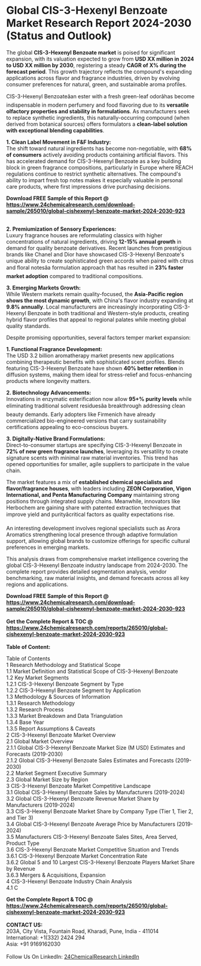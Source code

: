 <h1>Global CIS-3-Hexenyl Benzoate Market Research Report 2024-2030 (Status and Outlook)</h1><p>The global <strong>CIS-3-Hexenyl Benzoate market</strong> is poised for significant expansion, with its valuation expected to grow from <strong>USD XX million in 2024 to USD XX million by 2030</strong>, registering a steady <strong>CAGR of X% during the forecast period</strong>. This growth trajectory reflects the compound's expanding applications across flavor and fragrance industries, driven by evolving consumer preferences for natural, green, and sustainable aroma profiles.</p><p>CIS-3-Hexenyl Benzoateâan ester with a fresh green-leaf odorâhas become indispensable in modern perfumery and food flavoring due to its <strong>versatile olfactory properties and stability in formulations</strong>. As manufacturers seek to replace synthetic ingredients, this naturally-occurring compound (when derived from botanical sources) offers formulators a <strong>clean-label solution with exceptional blending capabilities</strong>.</p><p><strong>1. Clean Label Movement in F&amp;F Industry:</strong><br>
The shift toward natural ingredients has become non-negotiable, with <strong>68% of consumers</strong> actively avoiding products containing artificial flavors. This has accelerated demand for CIS-3-Hexenyl Benzoate as a key building block in green fragrance compositions, particularly in Europe where REACH regulations continue to restrict synthetic alternatives. The compound's ability to impart fresh top notes makes it especially valuable in personal care products, where first impressions drive purchasing decisions.</p><div><b>Download FREE Sample of this Report @ 
            <a href="https://www.24chemicalresearch.com/download-sample/265010/global-cishexenyl-benzoate-market-2024-2030-923">
            https://www.24chemicalresearch.com/download-sample/265010/global-cishexenyl-benzoate-market-2024-2030-923</a></b></div><br><p><strong>2. Premiumization of Sensory Experiences:</strong><br>
Luxury fragrance houses are reformulating classics with higher concentrations of natural ingredients, driving <strong>12-15% annual growth</strong> in demand for quality benzoate derivatives. Recent launches from prestigious brands like Chanel and Dior have showcased CIS-3-Hexenyl Benzoate's unique ability to create sophisticated green accords when paired with citrus and floral notesâa formulation approach that has resulted in <strong>23% faster market adoption</strong> compared to traditional compositions.</p><p><strong>3. Emerging Markets Growth:</strong><br>
While Western markets remain quality-focused, the <strong>Asia-Pacific region shows the most dynamic growth</strong>, with China's flavor industry expanding at <strong>9.8% annually</strong>. Local manufacturers are increasingly incorporating CIS-3-Hexenyl Benzoate in both traditional and Western-style products, creating hybrid flavor profiles that appeal to regional palates while meeting global quality standards.</p><p>Despite promising opportunities, several factors temper market expansion:</p><p><strong>1. Functional Fragrance Development:</strong><br>
The USD 3.2 billion aromatherapy market presents new applications combining therapeutic benefits with sophisticated scent profiles. Blends featuring CIS-3-Hexenyl Benzoate have shown <strong>40% better retention</strong> in diffusion systems, making them ideal for stress-relief and focus-enhancing products where longevity matters.</p><p><strong>2. Biotechnology Advancements:</strong><br>
Innovations in enzymatic esterification now allow <strong>95+% purity levels</strong> while eliminating traditional solvent residuesâa breakthrough addressing clean beauty demands. Early adopters like Firmenich have already commercialized bio-engineered versions that carry sustainability certifications appealing to eco-conscious buyers.</p><p><strong>3. Digitally-Native Brand Formulations:</strong><br>
Direct-to-consumer startups are specifying CIS-3-Hexenyl Benzoate in <strong>72% of new green fragrance launches</strong>, leveraging its versatility to create signature scents with minimal raw material inventories. This trend has opened opportunities for smaller, agile suppliers to participate in the value chain.</p><p>The market features a mix of <strong>established chemical specialists and flavor/fragrance houses</strong>, with leaders including <strong>ZEON Corporation, Vigon International, and Penta Manufacturing Company</strong> maintaining strong positions through integrated supply chains. Meanwhile, innovators like Herbochem are gaining share with patented extraction techniques that improve yield and purityâcritical factors as quality expectations rise.</p><p>An interesting development involves regional specialists such as Arora Aromatics strengthening local presence through adaptive formulation support, allowing global brands to customize offerings for specific cultural preferences in emerging markets.</p><p>This analysis draws from comprehensive market intelligence covering the global CIS-3-Hexenyl Benzoate industry landscape from 2024-2030. The complete report provides detailed segmentation analysis, vendor benchmarking, raw material insights, and demand forecasts across all key regions and applications.</p><div><b>Download FREE Sample of this Report @ 
            <a href="https://www.24chemicalresearch.com/download-sample/265010/global-cishexenyl-benzoate-market-2024-2030-923">
            https://www.24chemicalresearch.com/download-sample/265010/global-cishexenyl-benzoate-market-2024-2030-923</a></b></div><br><div><b>Get the Complete Report & TOC @ 
            <a href="https://www.24chemicalresearch.com/reports/265010/global-cishexenyl-benzoate-market-2024-2030-923">
            https://www.24chemicalresearch.com/reports/265010/global-cishexenyl-benzoate-market-2024-2030-923</a></b></div><br>
            <b>Table of Content:</b><p>Table of Contents<br />
1 Research Methodology and Statistical Scope<br />
1.1 Market Definition and Statistical Scope of CIS-3-Hexenyl Benzoate<br />
1.2 Key Market Segments<br />
1.2.1 CIS-3-Hexenyl Benzoate Segment by Type<br />
1.2.2 CIS-3-Hexenyl Benzoate Segment by Application<br />
1.3 Methodology & Sources of Information<br />
1.3.1 Research Methodology<br />
1.3.2 Research Process<br />
1.3.3 Market Breakdown and Data Triangulation<br />
1.3.4 Base Year<br />
1.3.5 Report Assumptions & Caveats<br />
2 CIS-3-Hexenyl Benzoate Market Overview<br />
2.1 Global Market Overview<br />
2.1.1 Global CIS-3-Hexenyl Benzoate Market Size (M USD) Estimates and Forecasts (2019-2030)<br />
2.1.2 Global CIS-3-Hexenyl Benzoate Sales Estimates and Forecasts (2019-2030)<br />
2.2 Market Segment Executive Summary<br />
2.3 Global Market Size by Region<br />
3 CIS-3-Hexenyl Benzoate Market Competitive Landscape<br />
3.1 Global CIS-3-Hexenyl Benzoate Sales by Manufacturers (2019-2024)<br />
3.2 Global CIS-3-Hexenyl Benzoate Revenue Market Share by Manufacturers (2019-2024)<br />
3.3 CIS-3-Hexenyl Benzoate Market Share by Company Type (Tier 1, Tier 2, and Tier 3)<br />
3.4 Global CIS-3-Hexenyl Benzoate Average Price by Manufacturers (2019-2024)<br />
3.5 Manufacturers CIS-3-Hexenyl Benzoate Sales Sites, Area Served, Product Type<br />
3.6 CIS-3-Hexenyl Benzoate Market Competitive Situation and Trends<br />
3.6.1 CIS-3-Hexenyl Benzoate Market Concentration Rate<br />
3.6.2 Global 5 and 10 Largest CIS-3-Hexenyl Benzoate Players Market Share by Revenue<br />
3.6.3 Mergers & Acquisitions, Expansion<br />
4 CIS-3-Hexenyl Benzoate Industry Chain Analysis<br />
4.1 C</p><div><b>Get the Complete Report & TOC @ 
            <a href="https://www.24chemicalresearch.com/reports/265010/global-cishexenyl-benzoate-market-2024-2030-923">
            https://www.24chemicalresearch.com/reports/265010/global-cishexenyl-benzoate-market-2024-2030-923</a></b></div><br><b>CONTACT US:</b><br>
            203A, City Vista, Fountain Road, Kharadi, Pune, India - 411014<br>
            International: +1(332) 2424 294<br>
            Asia: +91 9169162030 <br><br>
            Follow Us On LinkedIn: <a href="https://www.linkedin.com/company/24chemicalresearch/">24ChemicalResearch LinkedIn</a>